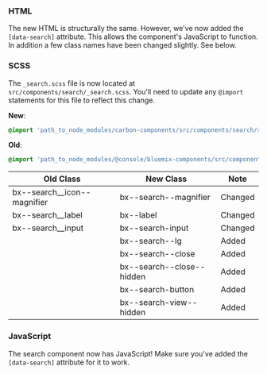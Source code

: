 ### HTML

The new HTML is structurally the same. However, we've now added the
`[data-search]` attribute. This allows the component's JavaScript to function.
In addition a few class names have been changed slightly. See below.

### SCSS

The `_search.scss` file is now located at `src/components/search/_search.scss`.
You'll need to update any `@import` statements for this file to reflect this
change.

**New**:

```scss
@import 'path_to_node_modules/carbon-components/src/components/search/search';
```

**Old**:

```scss
@import 'path_to_node_modules/@console/bluemix-components/src/components/search/search';
```

| Old Class                     | New Class                 | Note    |
| ----------------------------- | ------------------------- | ------- |
| bx--search\_\_icon--magnifier | bx--search--magnifier     | Changed |
| bx--search\_\_label           | bx--label                 | Changed |
| bx--search\_\_input           | bx--search-input          | Changed |
|                               | bx--search--lg            | Added   |
|                               | bx--search--close         | Added   |
|                               | bx--search--close--hidden | Added   |
|                               | bx--search-button         | Added   |
|                               | bx--search-view--hidden   | Added   |

### JavaScript

The search component now has JavaScript! Make sure you've added the
`[data-search]` attribute for it to work.
